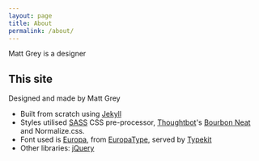 ```yaml
---
layout: page
title: About
permalink: /about/
---
```


Matt Grey is a designer

## This site
Designed and made by Matt Grey

- Built from scratch using [Jekyll](https://jekyllrb.com/)
- Styles utilised [SASS](http://sass-lang.com/) CSS pre-processor, [Thoughtbot](https://thoughtbot.com/)'s [Bourbon Neat](http://neat.bourbon.io/) and Normalize.css.
- Font used is [Europa](http://www.europatype.com/articledetail/17), from [EuropaType](http://www.europatype.com/), served by [Typekit](https://typekit.com/fonts)
- Other libraries: [jQuery](https://jquery.com/)
